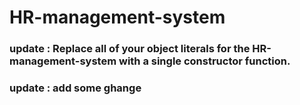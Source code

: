 # HR-management-system
### update : Replace all of your object literals for the HR-management-system with a single constructor function.
### update : add some ghange 